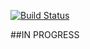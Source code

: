 [![Build Status](https://travis-ci.org/ArnaudTarroux/Simples.svg?branch=master)](https://travis-ci.org/ArnaudTarroux/Simples)

##IN PROGRESS